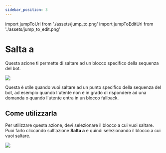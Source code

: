 ```yaml
---
sidebar_position: 3
---
```


import jumpToUrl from './assets/jump_to.png'
import jumpToEditUrl from './assets/jump_to_edit.png'

# Salta a

Questa azione ti permette di saltare ad un blocco specifico della sequenza del bot.

<img src={jumpToUrl} width={180} />

Questa è utile quando vuoi saltare ad un punto specifico della sequenza del bot, ad esempio quando l'utente non è in grado di rispondere ad una domanda o quando l'utente entra in un blocco fallback.

## Come utilizzarla

Per utilizzare questa azione, devi selezionare il blocco a cui vuoi saltare. Puoi farlo cliccando sull'azione **Salta a** e quindi selezionando il blocco a cui vuoi saltare.

<img src={jumpToEditUrl} width={500} />